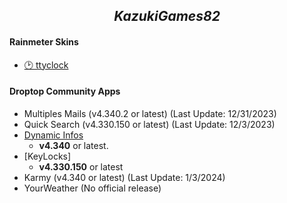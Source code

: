 <h2 align="center"><i>KazukiGames82</i></h2>
<h4><b>Rainmeter Skins</b></h4>
  
  - [🕑 ttyclock](https://github.com/KazukiGames/ttyclock-for-rainmeter/blob/main/README.md)

<h4><b>Droptop Community Apps</b></h4>

  - Multiples Mails (v4.340.2 or latest) (Last Update: 12/31/2023)
  - Quick Search (v4.330.150 or latest) (Last Update: 12/3/2023)
  - [Dynamic Infos]([https://github.com/KazukiGames82/Dynamic_Infos-KazukiGames82](https://github.com/KazukiGames82/Dynamic_Infos-KazukiGames82/blob/main/README.md#dynamic-infos---kazukigames82))
    - **v4.340** or latest.
  - [KeyLocks]
    - **v4.330.150** or latest
  - Karmy (v4.340 or latest) (Last Update: 1/3/2024)
  - YourWeather (No official release)
